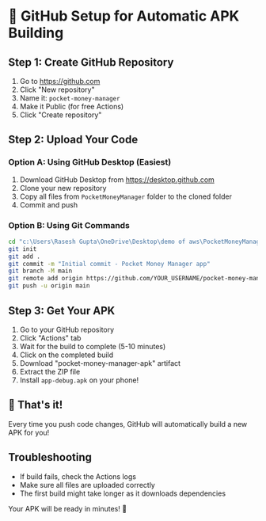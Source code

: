 # 🚀 GitHub Setup for Automatic APK Building

## Step 1: Create GitHub Repository

1. Go to https://github.com
2. Click "New repository"
3. Name it: `pocket-money-manager`
4. Make it Public (for free Actions)
5. Click "Create repository"

## Step 2: Upload Your Code

### Option A: Using GitHub Desktop (Easiest)
1. Download GitHub Desktop from https://desktop.github.com
2. Clone your new repository
3. Copy all files from `PocketMoneyManager` folder to the cloned folder
4. Commit and push

### Option B: Using Git Commands
```bash
cd "c:\Users\Rasesh Gupta\OneDrive\Desktop\demo of aws\PocketMoneyManager"
git init
git add .
git commit -m "Initial commit - Pocket Money Manager app"
git branch -M main
git remote add origin https://github.com/YOUR_USERNAME/pocket-money-manager.git
git push -u origin main
```

## Step 3: Get Your APK

1. Go to your GitHub repository
2. Click "Actions" tab
3. Wait for the build to complete (5-10 minutes)
4. Click on the completed build
5. Download "pocket-money-manager-apk" artifact
6. Extract the ZIP file
7. Install `app-debug.apk` on your phone!

## 🎉 That's it!

Every time you push code changes, GitHub will automatically build a new APK for you!

## Troubleshooting

- If build fails, check the Actions logs
- Make sure all files are uploaded correctly
- The first build might take longer as it downloads dependencies

Your APK will be ready in minutes! 📱